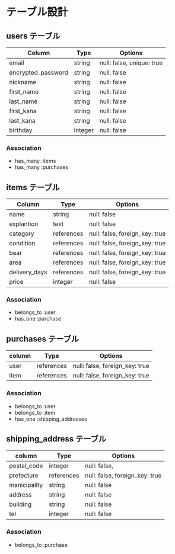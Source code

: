 # テーブル設計

## users テーブル

| Column             | Type      | Options                   |
| ------------------ | --------- | ------------------------- |
| email              | string    | null: false, unique: true |
| encrypted_password | string    | null: false               |
| nickname           | string    | null: false               |
| first_name         | string    | null: false               |
| last_name          | string    | null: false               |
| first_kana         | string    | null: false               |
| last_kana          | string    | null: false               |
| birthday           | integer   | null: false               |

### Association

- has_many :items
- has_many :purchases

## items テーブル

| Column            | Type          | Options                        |
| ----------------- | ------------- | ------------------------------ |
| name              | string        | null: false                    |
| explantion        | text          | null: false                    |
| category          | references    | null: false, foreign_key: true |
| condition         | references    | null: false, foreign_key: true |
| bear              | references    | null: false, foreign_key: true |
| area              | references    | null: false, foreign_key: true |
| delivery_days     | references    | null: false, foreign_key: true |
| price             | integer       | null: false                    |

### Association

- belongs_to :user
- has_one :purchase

## purchases テーブル

| column            | Type          | Options                        |
| ----------------- | ------------- | ------------------------------ |
| user              | references    | null: false, foreign_key: true |
| item              | references    | null: false, foreign_key: true |


### Association

- belongs_to :user
- belongs_to :item
- has_one :shipping_addresses

## shipping_address テーブル
| column            | Type          | Options                        |
| ----------------- | ------------- | ------------------------------ |
| postal_code       | integer       | null: false,                   |
| prefecture        | references    | null: false, foreign_key: true |
| manicipality      | string        | null: false                    |
| address           | string        | null: false                    |
| building          | string        | null: false                    |
| tel               | integer       | null: false                    |

### Association
- belongs_to :purchase

